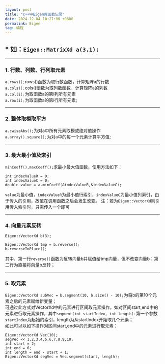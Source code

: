 ```yaml
---
layout: post
title: "c++中Eigen库函数记录"
date: 2024-12-04 10:27:06 +0800
permalink: Eigen
tag: 编程
---
```

## * 如：`Eigen::MatrixXd a(3,1);`

___  
### 1. 行数、列数、行列取元素
`a.rows();`rows()函数为取行数函数，计算矩阵a的行数  
`a.cols();`cols()函数为取列数函数，计算矩阵a的列数  
`a.col(i);`为取函数a的第i列所有元素  
`a.row(i);`为取函数a的第i行所有元素;

___  
### 2. 整体取模取平方
`a.cwiseAbs();`为对a中所有元素取模或绝对值操作  
`a.array().square();`为对a中的每一个元素计算平方值;  

___  
### 3. 最大最小值及索引
`minCoeff(),maxCoeff();`求最小最大值函数，使用方法如下：
```
int indexValueR = 0;
int indexValueC = 0;
double value = a.minCoeff(&indexValueR,&indexValueC);
```
`value`为最小值，`indexValueR`为最小值行索引，`indexValueC`为最小值列索引，由于传入的引用，故值在调用函数之后会发生改变。
注：若为`Eigen::VectorXd`则引用传入索引时，只需传入一个即可

___
### 4. 向量元素反转
`Eigen::VectorXd b(3);`
```
Eigen::VectorXd tmp = b.reverse();
b.reverseInPlace();
```
其中，第一行`reverse()`函数为反转向量b并赋值给tmp向量，但不改变向量b；第二行为直接将向量b反转；

___
### 5. 取元素
`Eigen::VectorXd subVec = b.segment(10, b.size() - 10);`为将b的第10个元素之后的元素赋给新变量；  
可通过此方式对VectorXd中的元素进行区间取元素操作，如对区间start,end中的元素进行取元素操作，其中`segment(int startIndex, int length)`: 第一个参数`startIndex`为起始的索引，length为从startIndex开始取几个元素；  
如此可以以如下操作对区间start,end中的元素进行取元素：
```
Eigen::VectorXd Vec(10);
segVec << 1,2,3,4,5,6,7,8,9,10;
int start = 2;
int end = 6;
int length = end - start + 1;
Eigen::VectorXd segVec = Vec.segment(start, length);
```
